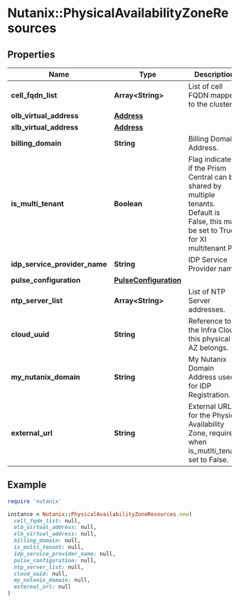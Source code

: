 # Nutanix::PhysicalAvailabilityZoneResources

## Properties

| Name | Type | Description | Notes |
| ---- | ---- | ----------- | ----- |
| **cell_fqdn_list** | **Array&lt;String&gt;** | List of cell FQDN mapped to the cluster. | [optional] |
| **olb_virtual_address** | [**Address**](Address.md) |  | [optional] |
| **xlb_virtual_address** | [**Address**](Address.md) |  | [optional] |
| **billing_domain** | **String** | Billing Domain Address. | [optional] |
| **is_multi_tenant** | **Boolean** | Flag indicates if the Prism Central can be shared by multiple tenants. Default is False, this must be set to True for XI multitenant PC.  | [optional][default to false] |
| **idp_service_provider_name** | **String** | IDP Service Provider name. | [optional] |
| **pulse_configuration** | [**PulseConfiguration**](PulseConfiguration.md) |  | [optional] |
| **ntp_server_list** | **Array&lt;String&gt;** | List of NTP Server addresses. | [optional] |
| **cloud_uuid** | **String** | Reference to the Infra Cloud this physical AZ belongs. | [optional] |
| **my_nutanix_domain** | **String** | My Nutanix Domain Address used for IDP Registration. | [optional] |
| **external_url** | **String** | External URL for the Physical Availability Zone, required when is_mutlti_tenant set to False.  | [optional] |

## Example

```ruby
require 'nutanix'

instance = Nutanix::PhysicalAvailabilityZoneResources.new(
  cell_fqdn_list: null,
  olb_virtual_address: null,
  xlb_virtual_address: null,
  billing_domain: null,
  is_multi_tenant: null,
  idp_service_provider_name: null,
  pulse_configuration: null,
  ntp_server_list: null,
  cloud_uuid: null,
  my_nutanix_domain: null,
  external_url: null
)
```


